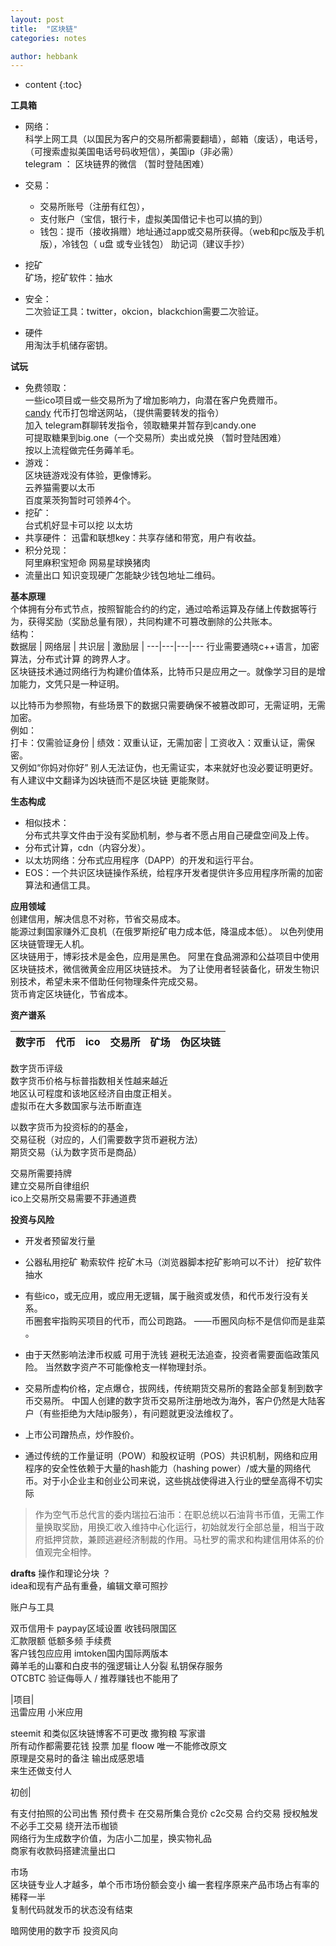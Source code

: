```yaml
---
layout: post
title:  "区块链"
categories: notes

author: hebbank
---
```


* content
{:toc}

**工具箱**  
- 网络：  
科学上网工具（以国民为客户的交易所都需要翻墙），邮箱（废话），电话号，（可搜索虚拟美国电话号码收短信），美国ip（非必需）  
telegram ： 区块链界的微信 （暂时登陆困难）
- 交易：  
  - 交易所账号（注册有红包），
  - 支付账户（宝信，银行卡，虚拟美国借记卡也可以搞的到）
  - 钱包：提币（接收捐赠）地址通过app或交易所获得。（web和pc版及手机版），冷钱包（ u盘 或专业钱包） 助记词（建议手抄）
-  挖矿   
矿场，挖矿软件：抽水  





- 安全：  
二次验证工具：twitter，okcion，blackchion需要二次验证。   
-  硬件  
用淘汰手机储存密钥。  

**试玩**  
 -  免费领取：  
一些ico项目或一些交易所为了增加影响力，向潜在客户免费赠币。  
[candy](https://candy.one/i/3950658)  代币打包增送网站，（提供需要转发的指令）  
加入 telegram群聊转发指令，领取糖果并暂存到candy.one    
可提取糖果到big.one（一个交易所）卖出或兑换  （暂时登陆困难）  
按以上流程做完任务薅羊毛。     
 - 游戏：   
区块链游戏没有体验，更像博彩。  
云养猫需要以太币  
百度莱茨狗暂时可领养4个。  
 - 挖矿：  
台式机好显卡可以挖 以太坊   
 - 共享硬件：
 迅雷和联想key：共享存储和带宽，用户有收益。  
 - 积分兑现：  
阿里麻积宝短命
网易星球换猪肉
- 流量出口
 知识变现硬广怎能缺少钱包地址二维码。  

**基本原理**   
个体拥有分布式节点，按照智能合约的约定，通过哈希运算及存储上传数据等行为，获得奖励（奖励总量有限），共同构建不可篡改删除的公共账本。   
结构：  
数据层 | 网络层 | 共识层 | 激励层 |
---|---|---|---
行业需要通晓c++语言，加密算法，分布式计算 的跨界人才。   
区块链技术通过网络行为构建价值体系，比特币只是应用之一。就像学习目的是增加能力，文凭只是一种证明。   

以比特币为参照物，有些场景下的数据只需要确保不被篡改即可，无需证明，无需加密。  
例如：   
打卡：仅需验证身份 | 绩效：双重认证，无需加密 | 工资收入：双重认证，需保密。  
又例如“你妈对你好” 别人无法证伪，也无需证实，本来就好也没必要证明更好。    
有人建议中文翻译为凶块链而不是区块链 更能聚财。

**生态构成**   
 - 相似技术：  
分布式共享文件由于没有奖励机制，参与者不愿占用自己硬盘空间及上传。  
 - 分布式计算，cdn（内容分发）。   
 - 以太坊网络：分布式应用程序（DAPP）的开发和运行平台。     
 - EOS：一个共识区块链操作系统，给程序开发者提供许多应用程序所需的加密算法和通信工具。  

**应用领域**   
创建信用，解决信息不对称，节省交易成本。  
能源过剩国家赚外汇良机（在俄罗斯挖矿电力成本低，降温成本低）。
以色列使用区块链管理无人机。  
区块链用于，博彩技术是金色，应用是黑色。
阿里在食品溯源和公益项目中使用区块链技术，微信微黄金应用区块链技术。
为了让使用者轻装备化，研发生物识别技术，希望未来不借助任何物理条件完成交易。    
货币肯定区块链化，节省成本。  

**资产谱系**   

数字币| 代币| ico| 交易所| 矿场|伪区块链  
---|---|---|---|---|---

数字货币评级  
数字货币价格与标普指数相关性越来越近   
地区认可程度和该地区经济自由度正相关。    
虚拟币在大多数国家与法币断直连   

以数字货币为投资标的的基金，   
交易征税（对应的，人们需要数字货币避税方法）  
期货交易（认为数字货币是商品）  

交易所需要持牌  
建立交易所自律组织  
ico上交易所交易需要不菲通道费  

**投资与风险**   
- 开发者预留发行量
- 公器私用挖矿  勒索软件  挖矿木马（浏览器脚本挖矿影响可以不计）  挖矿软件抽水
- 有些ico，或无应用，或应用无逻辑，属于融资或发债，和代币发行没有关系。   
币圈套牢指购买项目的代币，而公司跑路。 ——币圈风向标不是信仰而是韭菜 。  
- 由于天然影响法津币权威 可用于洗钱 避税无法追查，投资者需要面临政策风险。
当然数字资产不可能像枪支一样物理封杀。    
- 交易所虚构价格，定点爆仓，拔网线，传统期货交易所的套路全部复制到数字币交易所。 中国人创建的数字货币交易所注册地改为海外，客户仍然是大陆客户（有些拒绝为大陆ip服务），有问题就更没法维权了。  
- 上市公司蹭热点，炒作股价。  

- 通过传统的工作量证明（POW）和股权证明（POS）共识机制，网络和应用程序的安全性依赖于大量的hash能力（hashing power）/或大量的网络代币。对于小企业主和创业公司来说，这些挑战使得进入行业的壁垒高得不切实际   
> 作为空气币总代言的委内瑞拉石油币：在职总统以石油背书币值，无需工作量换取奖励，用换汇收入维持中心化运行，初始就发行全部总量，相当于政府抵押贷款，兼顾逃避经济制裁的作用。马杜罗的需求和构建信用体系的价值观完全相悖。  

**drafts**
操作和理论分块 ？   
idea和现有产品有重叠，编辑文章可照抄

账户与工具  

双币信用卡 paypay区域设置 收钱码限国区     
汇款限额 低额多频 手续费  
客户钱包应应用 imtoken国内国际两版本  
 薅羊毛的山寨和白皮书的强逻辑让人分裂
私钥保存服务   
OTCBTC 验证侮辱人 / 推荐赚钱也不能用了  

|项目|  
迅雷应用 小米应用    

steemit 和类似区块链博客不可更改 撒狗粮 写家谱  
所有动作都需要花钱  投票 加星 floow  唯一不能修改原文  
原理是交易时的备注 输出成感恩墙  
来生还做支付人  

初创|

有支付拍照的公司出售 预付费卡 在交易所集合竞价 c2c交易 合约交易 授权触发 不必手工交易 绕开法币枷锁   
网络行为生成数字价值，为店小二加星，换实物礼品  
商家有收款码搭建流量出口  

市场  
区块链专业人才越多，单个币市场份额会变小 编一套程序原来产品市场占有率的稀释一半  
复制代码就发币的状态没有结束   

暗网使用的数字币 投资风向   
